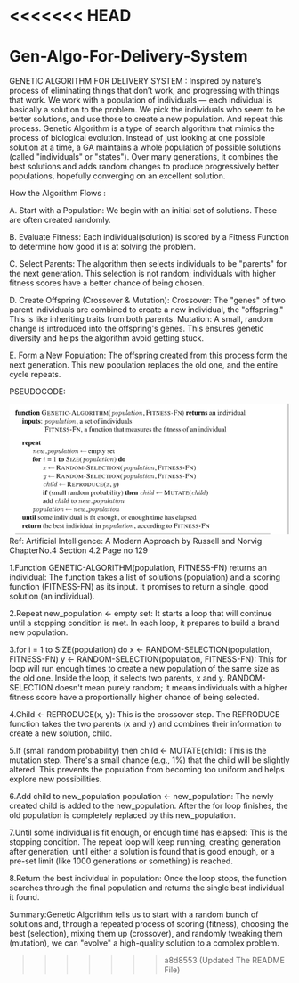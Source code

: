 
<<<<<<< HEAD
=======
# Gen-Algo-For-Delivery-System
GENETIC ALGORITHM FOR DELIVERY SYSTEM : Inspired by nature’s process of eliminating things that don’t work, and progressing with things that work. 
We work with a population of individuals — each individual is basically a solution to the problem. We pick the individuals who seem to be better solutions, and use those to create a new population. 
And repeat this process.
 Genetic Algorithm is a type of search algorithm that mimics the process of biological evolution. Instead of just looking at one possible solution at a time, a GA maintains a whole population of possible solutions (called "individuals" or "states"). Over many generations, it combines the best solutions and adds random changes to produce progressively better populations, hopefully converging on an excellent solution. 

 How the Algorithm Flows : 

 A. Start with a Population: We begin with an initial set of solutions. These are often created randomly. 

 B. Evaluate Fitness: Each individual(solution) is scored by a Fitness Function to determine how good it is at solving the problem. 

 C. Select Parents: The algorithm then selects individuals to be "parents" for the next generation. This selection is not random; individuals with higher fitness scores have a better chance of being chosen.

 D. Create Offspring (Crossover & Mutation): Crossover: The "genes" of two parent individuals are combined to create a new individual, the "offspring." This is like inheriting traits from both parents. Mutation: A small, random change is introduced into the offspring's genes. This ensures genetic diversity and helps the algorithm avoid getting stuck. 
 
 E. Form a New Population: The offspring created from this process form the next generation. This new population replaces the old one, and the entire cycle repeats.

 PSEUDOCODE:

 ![alt text](image.png)
 Ref: Artificial Intelligence: A Modern Approach by Russell and Norvig ChapterNo.4 Section 4.2 Page no 129

 1.Function GENETIC-ALGORITHM(population, FITNESS-FN) returns an individual: The function takes a list of solutions (population) and a scoring function (FITNESS-FN) as its input. It promises to return a single, good solution (an individual). 

 2.Repeat new_population ← empty set: It starts a loop that will continue until a stopping condition is met. In each loop, it prepares to build a brand new population. 
 
 3.for i = 1 to SIZE(population) do x ← RANDOM-SELECTION(population, FITNESS-FN) y ← RANDOM-SELECTION(population, FITNESS-FN): This for loop will run enough times to create a new population of the same size as the old one. Inside the loop, it selects two parents, x and y. RANDOM-SELECTION doesn't mean purely random; it means individuals with a higher fitness score have a proportionally higher chance of being selected. 
 
 4.Child ← REPRODUCE(x, y): This is the crossover step. The REPRODUCE function takes the two parents (x and y) and combines their information to create a new solution, child. 
 
 5.If (small random probability) then child ← MUTATE(child): This is the mutation step. There's a small chance (e.g., 1%) that the child will be slightly altered. This prevents the population from becoming too uniform and helps explore new possibilities. 
 
 6.Add child to new_population population ← new_population: The newly created child is added to the new_population. After the for loop finishes, the old population is completely replaced by this new_population. 
 
 7.Until some individual is fit enough, or enough time has elapsed: This is the stopping condition. The repeat loop will keep running, creating generation after generation, until either a solution is found that is good enough, or a pre-set limit (like 1000 generations or something) is reached. 
 
 8.Return the best individual in population: Once the loop stops, the function searches through the final population and returns the single best individual it found.

Summary:Genetic Algorithm tells us to start with a random bunch of solutions and, through a repeated process of scoring (fitness), choosing the best (selection), mixing them up (crossover), and randomly tweaking them (mutation), we can "evolve" a high-quality solution to a complex problem.
>>>>>>> a8d8553 (Updated The README File)
